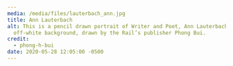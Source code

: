 ```yaml
---
media: /media/files/lauterbach_ann.jpg
title: Ann Lauterbach
alt: This is a pencil drawn portrait of Writer and Poet, Ann Lauterbach with an
  off-white background, drawn by the Rail’s publisher Phong Bui.
credit:
  - phong-h-bui
date: 2020-05-28 12:05:00 -0500
---
```

